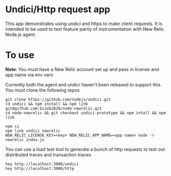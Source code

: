 # Undici/Http request app
This app demonstrates using undici and https to make client requests.  It is intended to be used to test feature parity of instrumentation with New Relic Node.js agent.

# To use
**Note**: You must have a New Relic account set up and pass in license and app name via env vars

Currently both the agent and undici haven't been released to support this.  You must clone the following repos

```
git clone https://github.com/nodejs/undici.git
cd undici && npm install && npm link
git@github.com:bizob2828/node-newrelic.git
cd node-newrelic && git checkout undici-prototype && npm intall && npm link
```


```
npm ci
npm link undici newrelic
NEW_RELIC_LICENSE_KEY=<key> NEW_RELIC_APP_NAME=<app name> node -r newrelic index.js
```

You can use a load test tool to generate a bunch of http requests to test out distributed traces and transaction traces

```
hey http://localhost:3000/undici
hey http://localhost:3000/http
```
